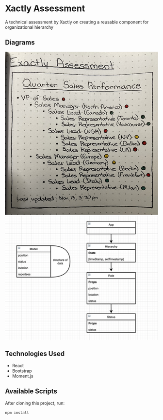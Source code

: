 # Xactly Assessment

A technical assessment by Xactly on creating a reusable component for organizational hierarchy

## Diagrams
<img src="diagrams/mockup.jpg">
<img src="diagrams/component-hierarchy.png">

## Technologies Used
- React 
- Bootstrap
- Moment.js

## Available Scripts

After cloning this project, run:

```
npm install
```